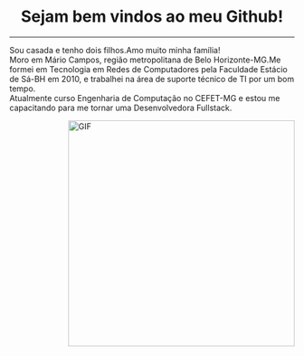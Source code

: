 <h1 align="center"> Sejam bem vindos ao meu Github! </h1>
<hr />
<p align="left" >
Sou casada e tenho dois filhos.Amo muito minha família!<br/>
Moro em Mário Campos, região metropolitana de Belo Horizonte-MG.Me formei em Tecnologia em Redes de Computadores pela Faculdade Estácio de Sá-BH em 2010, e trabalhei na área de suporte técnico de TI por um bom tempo.<br/> 
Atualmente curso Engenharia de Computação no CEFET-MG e estou me capacitando para me tornar uma Desenvolvedora Fullstack.
</p>


<img align="right" alt="GIF" src="https://octocat-generator-assets.githubusercontent.com/my-octocat-1623688364333.png" width="400px" />


